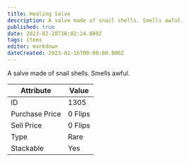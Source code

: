 ```yaml
---
title: Healing Salve
description: A salve made of snail shells. Smells awful.
published: true
date: 2023-02-28T16:02:24.000Z
tags: items
editor: markdown
dateCreated: 2023-02-16T00:00:00.000Z
---
```


A salve made of snail shells. Smells awful.

|Attribute|Value|
|-|-|
|ID|1305|
|Purchase Price|0 Flips|
|Sell Price|0 Flips|
|Type|Rare|
|Stackable|Yes|

